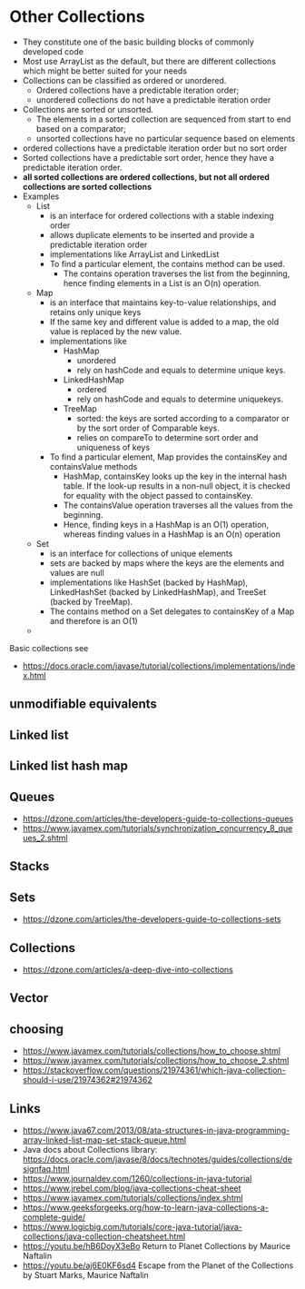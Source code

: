 # Other Collections

- They constitute one of the basic building blocks of commonly developed code
- Most use ArrayList as the default, but there are different collections which might be better suited for your needs
- Collections can be classified as ordered or unordered.
  - Ordered collections have a predictable iteration order;
  - unordered collections do not have a predictable iteration order
- Collections are sorted or unsorted.
  - The elements in a sorted collection are sequenced from start to end based on a comparator;
  - unsorted collections have no particular sequence based on elements
- ordered collections have a predictable iteration order but no sort order
- Sorted collections have a predictable sort order, hence they have a predictable iteration order.
- **all sorted collections are ordered collections, but not all ordered collections are sorted collections**
- Examples
  - List
    - is an interface for ordered collections with a stable indexing order
    - allows duplicate elements to be inserted and provide a predictable iteration order
    - implementations like ArrayList and LinkedList
    - To find a particular element, the contains method can be used.
      - The contains operation traverses the list from the beginning, hence finding elements in a List is an O(n) operation.
  - Map
    - is an interface that maintains key-to-value relationships, and retains only unique keys
    - If the same key and different value is added to a map, the old value is replaced by the new value.
    - implementations like
      - HashMap
        - unordered
        - rely on hashCode and equals to determine unique keys.
      - LinkedHashMap
        - ordered
        - rely on hashCode and equals to determine uniquekeys.
      - TreeMap
        - sorted: the keys are sorted according to a comparator or by the sort order of Comparable keys.
        - relies on compareTo to determine sort order and uniqueness of keys
    - To find a particular element, Map provides the containsKey and containsValue methods
      -  HashMap, containsKey looks up the key in the internal hash table. If the look-up results in a non-null object, it is checked for equality with the object passed to containsKey.
      - The containsValue operation traverses all the values from the beginning.
      - Hence, finding keys in a HashMap is an O(1) operation, whereas finding values in a HashMap is an O(n) operation
  - Set
    - is an interface for collections of unique elements
    -  sets are backed by maps where the keys are the elements and values are null
    - implementations like HashSet (backed by HashMap), LinkedHashSet (backed by LinkedHashMap), and TreeSet (backed by TreeMap).
    - The contains method on a Set delegates to containsKey of a Map and therefore is an O(1)
  -

Basic collections see

- https://docs.oracle.com/javase/tutorial/collections/implementations/index.html

## unmodifiable equivalents

## Linked list

## Linked list hash map

## Queues

- https://dzone.com/articles/the-developers-guide-to-collections-queues
- https://www.javamex.com/tutorials/synchronization_concurrency_8_queues_2.shtml


## Stacks


## Sets

- https://dzone.com/articles/the-developers-guide-to-collections-sets


## Collections

- https://dzone.com/articles/a-deep-dive-into-collections

## Vector

## choosing

- https://www.javamex.com/tutorials/collections/how_to_choose.shtml
- https://www.javamex.com/tutorials/collections/how_to_choose_2.shtml
- https://stackoverflow.com/questions/21974361/which-java-collection-should-i-use/21974362#21974362

## Links

- https://www.java67.com/2013/08/ata-structures-in-java-programming-array-linked-list-map-set-stack-queue.html
- Java docs about Collections library: https://docs.oracle.com/javase/8/docs/technotes/guides/collections/designfaq.html
- https://www.journaldev.com/1260/collections-in-java-tutorial
- https://www.jrebel.com/blog/java-collections-cheat-sheet
- https://www.javamex.com/tutorials/collections/index.shtml
- https://www.geeksforgeeks.org/how-to-learn-java-collections-a-complete-guide/
- https://www.logicbig.com/tutorials/core-java-tutorial/java-collections/java-collection-cheatsheet.html
- https://youtu.be/hB6DoyX3eBo  Return to Planet Collections by Maurice Naftalin
- https://youtu.be/aj6E0KF6sd4  Escape from the Planet of the Collections by Stuart Marks, Maurice Naftalin 

